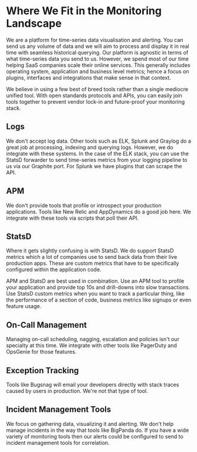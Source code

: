 # Where We Fit in the Monitoring Landscape

We are a platform for time-series data visualisation and alerting. You can send us any volume of data and we will aim to process and display it in real time with seamless historical querying. Our platform is agnostic in terms of what time-series data you send to us. However, we spend most of our time helping SaaS companies scale their online services. This generally includes operating system, application and business level metrics; hence a focus on plugins, interfaces and integrations that make sense in that context.

We believe in using a few best of breed tools rather than a single mediocre unified tool. With open standards protocols and APIs, you can easily join tools together to prevent vendor lock-in and future-proof your monitoring stack.

## Logs

We don't accept log data. Other tools such as ELK, Splunk and Graylog do a great job at processing, indexing and querying logs. However, we do integrate with these systems. In the case of the ELK stack, you can use the StatsD forwarder to send time-series metrics from your logging pipeline to us via our Graphite port. For Splunk we have plugins that can scrape the API.

## APM

We don't provide tools that profile or introspect your production applications. Tools like New Relic and AppDynamics do a good job here. We integrate with these tools via scripts that poll their API.

## StatsD

Where it gets slightly confusing is with StatsD. We do support StatsD metrics which a lot of companies use to send back data from their live production apps. These are custom metrics that have to be specifically configured within the application code.

APM and StatsD are best used in combination. Use an APM tool to profile your application and provide top 10s and drill-downs into slow transactions. Use StatsD custom metrics when you want to track a particular thing, like the performance of a section of code, business metrics like signups or even feature usage.

## On-Call Management

Managing on-call scheduling, nagging, escalation and policies isn't our specialty at this time. We integrate with other tools like PagerDuty and OpsGenie for those features.

## Exception Tracking

Tools like Bugsnag will email your developers directly with stack traces caused by users in production. We're not that type of tool.

## Incident Management Tools

We focus on gathering data, visualizing it and alerting. We don't help manage incidents in the way that tools like BigPanda do. If you have a wide variety of monitoring tools then our alerts could be configured to send to incident management tools for correlation.
